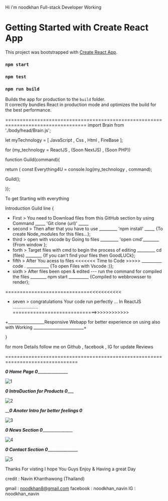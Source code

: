 
Hi i'm noodkhan Full-stack Developer Working 

# Getting Started with Create React App
This project was bootstrapped with [Create React App](https://github.com/facebook/create-react-app).

### `npm start`
### `npm test`
### `npm run build`

Builds the app for production to the `build` folder.\
It correctly bundles React in production mode and optimizes the build for the best performance.


==================================================================================
import Brain from './body/head/Brain.js';

let myTechnology = [ JavaScript ,  Css   ,  Html  ,  FireBase  ];

for (my_technology  =  ReactJS , (Soon NextJS) , (Soon PHP))

function Guild(command){

return (
const Everything4U = console.log(my_technology , command);

Guild();

)};

To get Starting with everything 

Introduction Guild line {

- First > You need to Download files from this GitHub section by using Command          _____ 'Git clone (url)' _____ 
- second > Then after that you have to use                                              _________ 'npm install' _____    {To create Node_modules for this files...};
- third > open with vscode by Going to files                                            _________  'open cmd'________     {From window };
- forth > Target files with cmd to begin the process of editing                         _________ cd (files) ________     {If you can't find your files then GoodLUCk};
- fifth > After You acess to files <<<<<<< Time to Code >>>>>                           __________ code . ___________     {To open Files with Vscode :)};
- sixth > After files been open & edited --- run the command for compiled the files     ________ npm start __________     {Compiled to webbrowsser to render};


=============================<<<<<<<<<<<
- seven > congratulations Your code run perfectly ... In ReactJS      ....................                   
=============================>>>>>>>>>>>>

+__________________Responsive Webapp for better experience on using also with Working _________________________+

}

for more Details follow me on Github , facebook , IG for update Reviews 

===============================================================================


   
 _______________________________________________0 Home Page 0______________________________________________________________
 
 
   ![1](https://user-images.githubusercontent.com/92358053/168397730-7e38c883-16b0-462c-b2d2-d1ecbd8e79cc.png)
 
 
 _____________________________________________0 IntroDuction for Products 0________________________________________________
 
 
   ![2](https://user-images.githubusercontent.com/92358053/168397851-09452723-e6c9-4d75-9815-4adb943394c1.png)
   
 
_____________________________________________0 Anoter Intro for better feelings 0___________________________________________


 ![3](https://user-images.githubusercontent.com/92358053/168397917-26bf6b80-5337-4a4d-9347-39e730599eb4.png)
 
 
 _______________________________________________0 News Section  0______________________________________________________________
 
 
 ![4](https://user-images.githubusercontent.com/92358053/168398032-105ed37d-4ce9-4137-9671-e472c1dfedd4.png)


 _______________________________________________0 Contact Section  0______________________________________________________________
 
 
 ![5](https://user-images.githubusercontent.com/92358053/168398051-794ded38-72f5-4829-adb2-6c5cf5e9b392.png)






 Thanks For visting I hope You Guys Enjoy & Having a great Day 



credit : Navin Khanthawong (Thailand)


gmail : noodkhan8@gmail.com
facebook : noodkhan_navin 
IG : noodkhan_navin 



 
 
 
 
  

   
   
   
 


